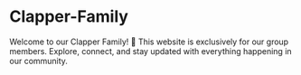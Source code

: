 # Clapper-Family
Welcome to our Clapper Family! 🎉 This website is exclusively for our group members. Explore, connect, and stay updated with everything happening in our community.
